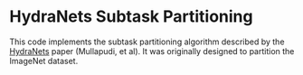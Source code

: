 # HydraNets Subtask Partitioning

This code implements the subtask partitioning algorithm described by the
[HydraNets](https://openaccess.thecvf.com/content_cvpr_2018/papers/Mullapudi_HydraNets_Specialized_Dynamic_CVPR_2018_paper.pdf)
paper (Mullapudi, et al). It was originally designed to partition the ImageNet
dataset.
